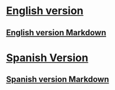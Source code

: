 # [English version](english) 
## [English version Markdown](english.md)

# [Spanish Version](spanish) 
## [Spanish version Markdown](spanish.md)
